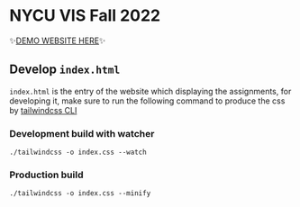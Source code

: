 # NYCU VIS Fall 2022

✨[DEMO WEBSITE HERE](https://uier.github.io/nycu-vis-fall-2022/index.html)✨

## Develop `index.html`

`index.html` is the entry of the website which displaying the assignments, for developing it, make sure to run the following command to produce the css by [tailwindcss CLI](https://tailwindcss.com/blog/standalone-cli)

### Development build with watcher
```
./tailwindcss -o index.css --watch
```
### Production build
```
./tailwindcss -o index.css --minify
```